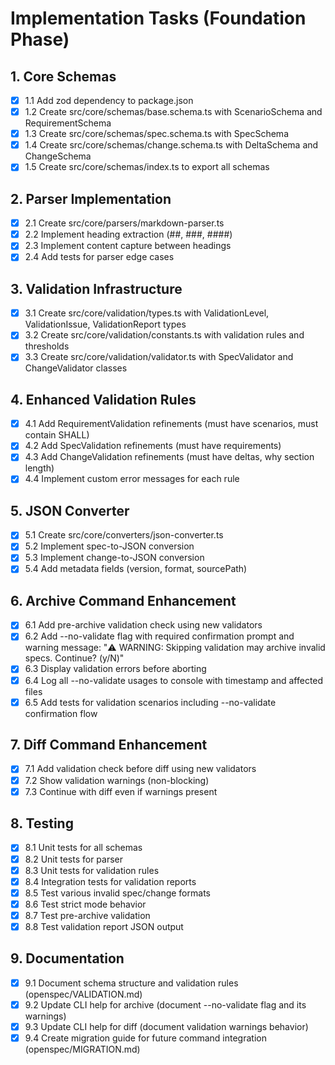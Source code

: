 # Implementation Tasks (Foundation Phase)

## 1. Core Schemas
- [x] 1.1 Add zod dependency to package.json
- [x] 1.2 Create src/core/schemas/base.schema.ts with ScenarioSchema and RequirementSchema
- [x] 1.3 Create src/core/schemas/spec.schema.ts with SpecSchema
- [x] 1.4 Create src/core/schemas/change.schema.ts with DeltaSchema and ChangeSchema
- [x] 1.5 Create src/core/schemas/index.ts to export all schemas

## 2. Parser Implementation
- [x] 2.1 Create src/core/parsers/markdown-parser.ts
- [x] 2.2 Implement heading extraction (##, ###, ####)
- [x] 2.3 Implement content capture between headings
- [x] 2.4 Add tests for parser edge cases

## 3. Validation Infrastructure
- [x] 3.1 Create src/core/validation/types.ts with ValidationLevel, ValidationIssue, ValidationReport types
- [x] 3.2 Create src/core/validation/constants.ts with validation rules and thresholds
- [x] 3.3 Create src/core/validation/validator.ts with SpecValidator and ChangeValidator classes

## 4. Enhanced Validation Rules
- [x] 4.1 Add RequirementValidation refinements (must have scenarios, must contain SHALL)
- [x] 4.2 Add SpecValidation refinements (must have requirements)
- [x] 4.3 Add ChangeValidation refinements (must have deltas, why section length)
- [x] 4.4 Implement custom error messages for each rule

## 5. JSON Converter
- [x] 5.1 Create src/core/converters/json-converter.ts
- [x] 5.2 Implement spec-to-JSON conversion
- [x] 5.3 Implement change-to-JSON conversion
- [x] 5.4 Add metadata fields (version, format, sourcePath)

## 6. Archive Command Enhancement
- [x] 6.1 Add pre-archive validation check using new validators
- [x] 6.2 Add --no-validate flag with required confirmation prompt and warning message: "⚠️  WARNING: Skipping validation may archive invalid specs. Continue? (y/N)"
- [x] 6.3 Display validation errors before aborting
- [x] 6.4 Log all --no-validate usages to console with timestamp and affected files
- [x] 6.5 Add tests for validation scenarios including --no-validate confirmation flow

## 7. Diff Command Enhancement
- [x] 7.1 Add validation check before diff using new validators
- [x] 7.2 Show validation warnings (non-blocking)
- [x] 7.3 Continue with diff even if warnings present

## 8. Testing
- [x] 8.1 Unit tests for all schemas
- [x] 8.2 Unit tests for parser
- [x] 8.3 Unit tests for validation rules
- [x] 8.4 Integration tests for validation reports
- [x] 8.5 Test various invalid spec/change formats
- [x] 8.6 Test strict mode behavior
- [x] 8.7 Test pre-archive validation
- [x] 8.8 Test validation report JSON output

## 9. Documentation
- [x] 9.1 Document schema structure and validation rules (openspec/VALIDATION.md)
- [x] 9.2 Update CLI help for archive (document --no-validate flag and its warnings)
- [x] 9.3 Update CLI help for diff (document validation warnings behavior)
- [x] 9.4 Create migration guide for future command integration (openspec/MIGRATION.md)